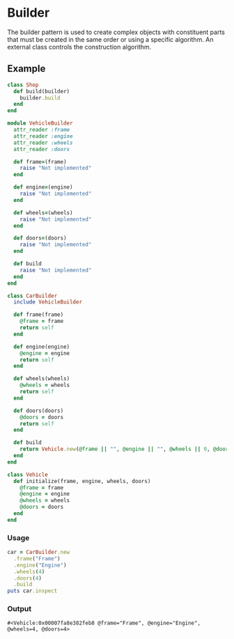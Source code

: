 # Builder

The builder pattern is used to create complex objects with constituent parts that must be created in the same order or using a specific algorithm. An external class controls the construction algorithm.

## Example

```ruby
class Shop
  def build(builder)
    builder.build
  end
end

module VehicleBuilder
  attr_reader :frame
  attr_reader :engine
  attr_reader :wheels
  attr_reader :doors

  def frame=(frame)
    raise "Not implemented"
  end

  def engine=(engine)
    raise "Not implemented"
  end

  def wheels=(wheels)
    raise "Not implemented"
  end

  def doors=(doors)
    raise "Not implemented"
  end

  def build
    raise "Not implemented"
  end
end

class CarBuilder
  include VehicleBuilder

  def frame(frame)
    @frame = frame
    return self
  end

  def engine(engine)
    @engine = engine
    return self
  end

  def wheels(wheels)
    @wheels = wheels
    return self
  end

  def doors(doors)
    @doors = doors
    return self
  end

  def build
    return Vehicle.new(@frame || "", @engine || "", @wheels || 0, @doors || 0)
  end
end

class Vehicle
  def initialize(frame, engine, wheels, doors)
    @frame = frame
    @engine = engine
    @wheels = wheels
    @doors = doors
  end
end
```

### Usage

```ruby
car = CarBuilder.new
  .frame("Frame")
  .engine("Engine")
  .wheels(4)
  .doors(4)
  .build
puts car.inspect
```

### Output

```text
#<Vehicle:0x00007fa8e382feb8 @frame="Frame", @engine="Engine", @wheels=4, @doors=4>
```
